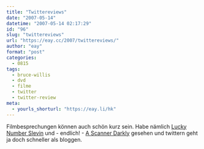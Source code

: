 ```yaml
---
title: "Twittereviews"
date: "2007-05-14"
datetime: "2007-05-14 02:17:29"
id: "96"
slug: "twittereviews"
url: "https://eay.cc/2007/twittereviews/"
author: "eay"
format: "post"
categories:
  - 0815
tags:
  - bruce-willis
  - dvd
  - filme
  - twitter
  - twitter-review
meta:
  - yourls_shorturl: "https://eay.li/hk"
---
```


Filmbesprechungen können auch schön kurz sein. Habe nämlich [Lucky Number Slevin](http://twitter.com/Eay/statuses/57738282) und - endlich! - [A Scanner Darkly](http://twitter.com/Eay/statuses/63062752) gesehen und twittern geht ja doch schneller als bloggen.
